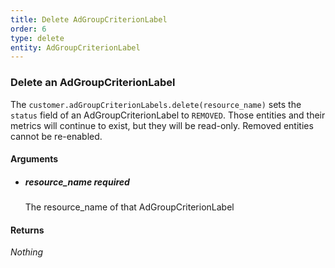 ```yaml
---
title: Delete AdGroupCriterionLabel 
order: 6
type: delete
entity: AdGroupCriterionLabel 
---
```


### Delete an AdGroupCriterionLabel 

The `customer.adGroupCriterionLabels.delete(resource_name)` sets the `status` field of an AdGroupCriterionLabel to `REMOVED`. Those entities and their metrics will continue to exist, but they will be read-only. Removed entities cannot be re-enabled.


#### Arguments

- ##### resource_name *required*
    The resource_name of that AdGroupCriterionLabel


#### Returns

_Nothing_